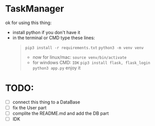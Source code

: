 # TaskManager
ok for using this thing:
* install python if you don't have it
* in the terminal or CMD type these lines:
    >   `pip3 install -r requirements.txt`
    >   `python3 -m venv venv`
    >    * now for linux/mac:
    >        `source venv/bin/activate`
    >    * for windows CMD:
    >        `IDK`
    >    `pip3 install flask, flask_login`
    >    `python3 app.py`
enjoy it

# TODO:
- [ ] connect this thing to a DataBase
- [ ] fix the User part
- [ ] complite the README.md and add the DB part
- [ ] IDK